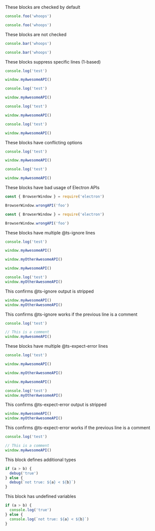 These blocks are checked by default

```js
console.foo('whoops')
```

```js title='main.js'
console.foo('whoops')
```

These blocks are not checked

```js @ts-nocheck
console.bar('whoops')
```

```js title='main.js' @ts-nocheck
console.bar('whoops')
```

These blocks suppress specific lines (1-based)

```js @ts-ignore=[3]
console.log('test')

window.myAwesomeAPI()
```

```js title='main.js' @ts-ignore=[3]
console.log('test')

window.myAwesomeAPI()
```

```js @ts-expect-error=[3]
console.log('test')

window.myAwesomeAPI()
```

```js title='main.js' @ts-expect-error=[3]
console.log('test')

window.myAwesomeAPI()
```

These blocks have conflicting options

```js @ts-nocheck @ts-ignore=[3]
console.log('test')

window.myAwesomeAPI()
```

```js @ts-nocheck title='main.js' @ts-ignore=[3]
console.log('test')

window.myAwesomeAPI()
```

These blocks have bad usage of Electron APIs

```js
const { BrowserWindow } = require('electron')

BrowserWindow.wrongAPI('foo')
```

```js title='main.js'
const { BrowserWindow } = require('electron')

BrowserWindow.wrongAPI('foo')
```

These blocks have multiple @ts-ignore lines

```js @ts-ignore=[3,5]
console.log('test')

window.myAwesomeAPI()

window.myOtherAwesomeAPI()
```

```js @ts-ignore=[1,4]
window.myAwesomeAPI()

console.log('test')
window.myOtherAwesomeAPI()
```

This confirms @ts-ignore output is stripped

```js @ts-ignore=[2]
window.myAwesomeAPI()
window.myOtherAwesomeAPI()
```

This confirms @ts-ignore works if the previous line is a comment

```js @ts-ignore=[4]
console.log('test')

// This is a comment
window.myAwesomeAPI()
```

These blocks have multiple @ts-expect-error lines

```js @ts-expect-error=[3,5]
console.log('test')

window.myAwesomeAPI()

window.myOtherAwesomeAPI()
```

```js @ts-expect-error=[1,4]
window.myAwesomeAPI()

console.log('test')
window.myOtherAwesomeAPI()
```

This confirms @ts-expect-error output is stripped

```js @ts-expect-error=[2]
window.myAwesomeAPI()
window.myOtherAwesomeAPI()
```

This confirms @ts-expect-error works if the previous line is a comment

```js @ts-expect-error=[4]
console.log('test')

// This is a comment
window.myAwesomeAPI()
```

This block defines additional types

```js @ts-type={a: number} @ts-type={debug: (url: string) => boolean} @ts-type={b: number}
if (a > b) {
  debug('true')
} else {
  debug(`not true: ${a} < ${b}`)
}
```

This block has undefined variables

```js
if (a > b) {
  console.log('true')
} else {
  console.log(`not true: ${a} < ${b}`)
}
```
